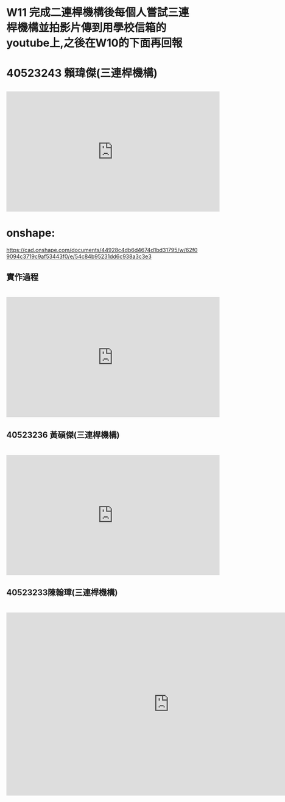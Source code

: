 # W11 完成二連桿機構後每個人嘗試三連桿機構並拍影片傳到用學校信箱的youtube上,之後在W10的下面再回報

# 40523243 賴瑋傑\(三連桿機構\)

## <iframe width="560" height="315" src="https://www.youtube.com/embed/IHZ00sHe9iM" frameborder="0" allow="autoplay; encrypted-media" allowfullscreen></iframe> 

# onshape:
https://cad.onshape.com/documents/44928c4db6d4674d1bd31795/w/62f09094c3719c9af53443f0/e/54c84b95231dd6c938a3c3e3
 

## 實作過程

# <iframe width="560" height="315" src="https://www.youtube.com/embed/sk6YAmP09ys" frameborder="0" allow="autoplay; encrypted-media" allowfullscreen></iframe>






## 40523236 黃碩傑\(三連桿機構\)

# <iframe width="560" height="315" src="https://www.youtube.com/embed/WyoS04yPlGM" frameborder="0" allow="autoplay; encrypted-media" allowfullscreen></iframe>






## 40523233陳翰璋\(三連桿機構\)

# <iframe width="854" height="480" src="https://www.youtube.com/embed/6H6uAhqlwjc" frameborder="0" allow="autoplay; encrypted-media" allowfullscreen></iframe>



